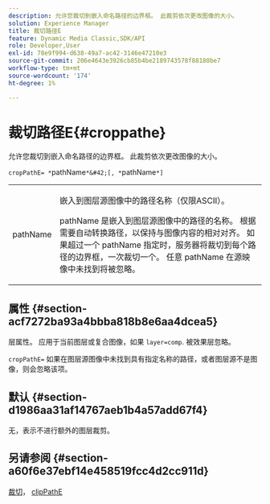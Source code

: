 ```yaml
---
description: 允许您裁切到嵌入命名路径的边界框。 此裁剪依次更改图像的大小。
solution: Experience Manager
title: 裁切路径E
feature: Dynamic Media Classic,SDK/API
role: Developer,User
exl-id: 78e9f994-d638-49a7-ac42-3146e47210e3
source-git-commit: 206e4643e3926cb85b4be2189743578f88180be7
workflow-type: tm+mt
source-wordcount: '174'
ht-degree: 1%

---
```


# 裁切路径E{#croppathe}

允许您裁切到嵌入命名路径的边界框。 此裁剪依次更改图像的大小。

`cropPathE= *`pathName`*&#42;[, *`pathName`*]`

<table id="table_598304852E844456AB3AC9FF1F178B71"> 
 <tbody> 
  <tr> 
   <td colname="col1"> <p><span class="codeph"><span class="varname"> pathName</span></span> </p> </td> 
   <td colname="col2"> <p>嵌入到图层源图像中的路径名称（仅限ASCII）。 </p> <p> <span class="codeph"><span class="varname"> pathName</span></span> 是嵌入到图层源图像中的路径的名称。 根据需要自动转换路径，以保持与图像内容的相对对齐。 如果超过一个 <span class="codeph"><span class="varname"> pathName</span></span> 指定时，服务器将裁切到每个路径的边界框，一次裁切一个。 任意 <span class="codeph"><span class="varname"> pathName</span></span> 在源映像中未找到将被忽略。 </p> </td> 
  </tr> 
 </tbody> 
</table>

## 属性 {#section-acf7272ba93a4bbba818b8e6aa4dcea5}

层属性。 应用于当前图层或复合图像，如果 `layer=comp`. 被效果层忽略。

`cropPathE=` 如果在图层源图像中未找到具有指定名称的路径，或者图层源不是图像，则会忽略该项。

## 默认 {#section-d1986aa31af14767aeb1b4a57add67f4}

无，表示不进行额外的图层裁剪。

## 另请参阅 {#section-a60f6e37ebf14e458519fcc4d2cc911d}

[裁切](../../../../../is-api/http-ref/image-serving-api-ref/c-http-protocol-reference/c-command-reference/r-crop.md#reference-6fd0f6399966446ab4425ce050572eab)， [clipPathE](../../../../../is-api/http-ref/image-serving-api-ref/c-http-protocol-reference/c-command-reference/r-clippath.md#reference-8139b1b52dc54749b51b109521ddf83d)

